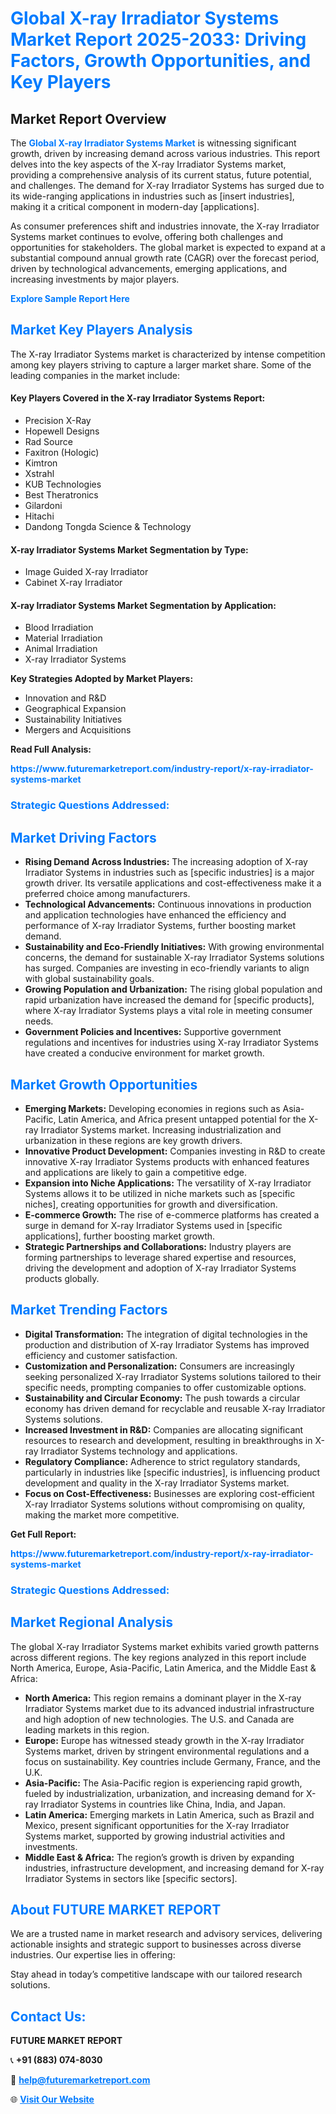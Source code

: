 <h1 style="color: #007BFF;">Global X-ray Irradiator Systems Market Report 2025-2033: Driving Factors, Growth Opportunities, and Key Players</h1>

<section id="overview">
<h2>Market Report Overview</h2>
<p>The <a href="https://www.futuremarketreport.com/industry-report/x-ray-irradiator-systems-market" style="color: #007BFF; text-decoration: none;"><strong>Global X-ray Irradiator Systems Market</strong></a> is witnessing significant growth, driven by increasing demand across various industries. This report delves into the key aspects of the X-ray Irradiator Systems market, providing a comprehensive analysis of its current status, future potential, and challenges. The demand for X-ray Irradiator Systems has surged due to its wide-ranging applications in industries such as [insert industries], making it a critical component in modern-day [applications].</p>
<p>As consumer preferences shift and industries innovate, the X-ray Irradiator Systems market continues to evolve, offering both challenges and opportunities for stakeholders. The global market is expected to expand at a substantial compound annual growth rate (CAGR) over the forecast period, driven by technological advancements, emerging applications, and increasing investments by major players.</p>
</section>

<section id="overview">
<p><a href="https://www.futuremarketreport.com/request-sample/reportId=125260" style="color: #007BFF; text-decoration: none;"><strong>Explore Sample Report Here</strong></a></p>
</section>

<section id="key-players">
<h2 style="color: #007BFF;">Market Key Players Analysis</h2>
<p>The X-ray Irradiator Systems market is characterized by intense competition among key players striving to capture a larger market share. Some of the leading companies in the market include:</p>
<h4>Key Players Covered in the X-ray Irradiator Systems Report:</h4>
<ul><li>Precision X-Ray</li><li>Hopewell Designs</li><li>Rad Source</li><li>Faxitron (Hologic)</li><li>Kimtron</li><li>Xstrahl</li><li>KUB Technologies</li><li>Best Theratronics</li><li>Gilardoni</li><li>Hitachi</li><li>Dandong Tongda Science &amp; Technology</li></ul>
<h4>X-ray Irradiator Systems Market Segmentation by Type:</h4>
<ul><li>Image Guided X-ray Irradiator</li><li>Cabinet X-ray Irradiator</li></ul>

<h4>X-ray Irradiator Systems Market Segmentation by Application:</h4>
<ul><li>Blood Irradiation</li><li>Material Irradiation</li><li>Animal Irradiation</li><li>X-ray Irradiator Systems</li></ul>
<p><strong>Key Strategies Adopted by Market Players:</strong></p>
<ul>
<li>Innovation and R&D</li>
<li>Geographical Expansion</li>
<li>Sustainability Initiatives</li>
<li>Mergers and Acquisitions</li>
</ul>
</section>

<section>
<p><strong>Read Full Analysis: </strong></p><a href="https://www.futuremarketreport.com/industry-report/x-ray-irradiator-systems-market" style="color: #007BFF; text-decoration: none;"><strong>https://www.futuremarketreport.com/industry-report/x-ray-irradiator-systems-market</strong></a>
<h3 style="color: #007BFF;">Strategic Questions Addressed:</h3>
</section>

<section id="driving-factors">
<h2 style="color: #007BFF;">Market Driving Factors</h2>
<ul>
<li><strong>Rising Demand Across Industries:</strong> The increasing adoption of X-ray Irradiator Systems in industries such as [specific industries] is a major growth driver. Its versatile applications and cost-effectiveness make it a preferred choice among manufacturers.</li>
<li><strong>Technological Advancements:</strong> Continuous innovations in production and application technologies have enhanced the efficiency and performance of X-ray Irradiator Systems, further boosting market demand.</li>
<li><strong>Sustainability and Eco-Friendly Initiatives:</strong> With growing environmental concerns, the demand for sustainable X-ray Irradiator Systems solutions has surged. Companies are investing in eco-friendly variants to align with global sustainability goals.</li>
<li><strong>Growing Population and Urbanization:</strong> The rising global population and rapid urbanization have increased the demand for [specific products], where X-ray Irradiator Systems plays a vital role in meeting consumer needs.</li>
<li><strong>Government Policies and Incentives:</strong> Supportive government regulations and incentives for industries using X-ray Irradiator Systems have created a conducive environment for market growth.</li>
</ul>
</section>

<section id="growth-opportunities">
<h2 style="color: #007BFF;">Market Growth Opportunities</h2>
<ul>
<li><strong>Emerging Markets:</strong> Developing economies in regions such as Asia-Pacific, Latin America, and Africa present untapped potential for the X-ray Irradiator Systems market. Increasing industrialization and urbanization in these regions are key growth drivers.</li>
<li><strong>Innovative Product Development:</strong> Companies investing in R&D to create innovative X-ray Irradiator Systems products with enhanced features and applications are likely to gain a competitive edge.</li>
<li><strong>Expansion into Niche Applications:</strong> The versatility of X-ray Irradiator Systems allows it to be utilized in niche markets such as [specific niches], creating opportunities for growth and diversification.</li>
<li><strong>E-commerce Growth:</strong> The rise of e-commerce platforms has created a surge in demand for X-ray Irradiator Systems used in [specific applications], further boosting market growth.</li>
<li><strong>Strategic Partnerships and Collaborations:</strong> Industry players are forming partnerships to leverage shared expertise and resources, driving the development and adoption of X-ray Irradiator Systems products globally.</li>
</ul>
</section>

<section id="trending-factors">
<h2 style="color: #007BFF;">Market Trending Factors</h2>
<ul>
<li><strong>Digital Transformation:</strong> The integration of digital technologies in the production and distribution of X-ray Irradiator Systems has improved efficiency and customer satisfaction.</li>
<li><strong>Customization and Personalization:</strong> Consumers are increasingly seeking personalized X-ray Irradiator Systems solutions tailored to their specific needs, prompting companies to offer customizable options.</li>
<li><strong>Sustainability and Circular Economy:</strong> The push towards a circular economy has driven demand for recyclable and reusable X-ray Irradiator Systems solutions.</li>
<li><strong>Increased Investment in R&D:</strong> Companies are allocating significant resources to research and development, resulting in breakthroughs in X-ray Irradiator Systems technology and applications.</li>
<li><strong>Regulatory Compliance:</strong> Adherence to strict regulatory standards, particularly in industries like [specific industries], is influencing product development and quality in the X-ray Irradiator Systems market.</li>
<li><strong>Focus on Cost-Effectiveness:</strong> Businesses are exploring cost-efficient X-ray Irradiator Systems solutions without compromising on quality, making the market more competitive.</li>
</ul>
</section>

<section>
<p><strong>Get Full Report: </strong></p><a href="https://www.futuremarketreport.com/industry-report/x-ray-irradiator-systems-market" style="color: #007BFF; text-decoration: none;"><strong>https://www.futuremarketreport.com/industry-report/x-ray-irradiator-systems-market</strong></a>
<h3 style="color: #007BFF;">Strategic Questions Addressed:</h3>
</section>


<section id="regional-analysis">
<h2 style="color: #007BFF;">Market Regional Analysis</h2>
<p>The global X-ray Irradiator Systems market exhibits varied growth patterns across different regions. The key regions analyzed in this report include North America, Europe, Asia-Pacific, Latin America, and the Middle East & Africa:</p>
<ul>
<li><strong>North America:</strong> This region remains a dominant player in the X-ray Irradiator Systems market due to its advanced industrial infrastructure and high adoption of new technologies. The U.S. and Canada are leading markets in this region.</li>
<li><strong>Europe:</strong> Europe has witnessed steady growth in the X-ray Irradiator Systems market, driven by stringent environmental regulations and a focus on sustainability. Key countries include Germany, France, and the U.K.</li>
<li><strong>Asia-Pacific:</strong> The Asia-Pacific region is experiencing rapid growth, fueled by industrialization, urbanization, and increasing demand for X-ray Irradiator Systems in countries like China, India, and Japan.</li>
<li><strong>Latin America:</strong> Emerging markets in Latin America, such as Brazil and Mexico, present significant opportunities for the X-ray Irradiator Systems market, supported by growing industrial activities and investments.</li>
<li><strong>Middle East & Africa:</strong> The region’s growth is driven by expanding industries, infrastructure development, and increasing demand for X-ray Irradiator Systems in sectors like [specific sectors].</li>
</ul>
</section>

<footer>
<h2 style="color: #007BFF;">About FUTURE MARKET REPORT</h2>
<p>We are a trusted name in market research and advisory services, delivering actionable insights and strategic support to businesses across diverse industries. Our expertise lies in offering:</p>

<p>Stay ahead in today’s competitive landscape with our tailored research solutions.</p>

<h2 style="color: #007BFF;">Contact Us:</h2>
<p><strong>FUTURE MARKET REPORT</strong></p>
<p>📞 <strong>+91 (883) 074-8030</strong></p>
<p>📧 <strong><a href="mailto:help@futuremarketreport.com" style="color: #007BFF;">help@futuremarketreport.com</a></strong></p>
<p>🌐 <strong><a href="https://www.futuremarketreport.com/" style="color: #007BFF;">Visit Our Website</a></strong></p>
</footer>